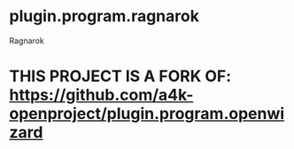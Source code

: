 # plugin.program.ragnarok
Ragnarok

# THIS PROJECT IS A FORK OF: https://github.com/a4k-openproject/plugin.program.openwizard


